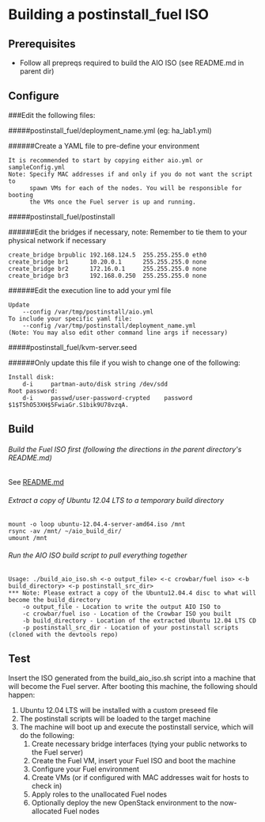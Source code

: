 # Building a postinstall_fuel ISO

## Prerequisites
- Follow all prepreqs required to build the AIO ISO (see README.md in parent dir)

## Configure

###Edit the following files:

#####postinstall_fuel/deployment_name.yml (eg: ha_lab1.yml)

######Create a YAML file to pre-define your environment

    It is recommended to start by copying either aio.yml or sampleConfig.yml
    Note: Specify MAC addresses if and only if you do not want the script to 
          spawn VMs for each of the nodes. You will be responsible for booting
          the VMs once the Fuel server is up and running.

#####postinstall_fuel/postinstall

######Edit the bridges if necessary, note: Remember to tie them to your physical network if necessary

    create_bridge brpublic 192.168.124.5  255.255.255.0 eth0
    create_bridge br1      10.20.0.1      255.255.255.0 none
    create_bridge br2      172.16.0.1     255.255.255.0 none
    create_bridge br3      192.168.0.250  255.255.255.0 none

######Edit the execution line to add your yml file

    Update
        --config /var/tmp/postinstall/aio.yml
    To include your specific yaml file:
        --config /var/tmp/postinstall/deployment_name.yml
    (Note: You may also edit other command line args if necessary)

#####postinstall_fuel/kvm-server.seed

######Only update this file if you wish to change one of the following:

    Install disk:
        d-i     partman-auto/disk string /dev/sdd
    Root password:
        d-i     passwd/user-password-crypted    password $1$T5hO53XH$5FwiaGr.S1bik9U78vzqA.


## Build

###### Build the Fuel ISO first (following the directions in the parent directory's README.md)

See [README.md](https://github.com/MsiRgb/devtools/blob/master/BUILDING_MSIRGB_FUEL_ISO.md)

###### Extract a copy of Ubuntu 12.04 LTS to a temporary build directory

    mount -o loop ubuntu-12.04.4-server-amd64.iso /mnt
    rsync -av /mnt/ ~/aio_build_dir/
    umount /mnt

###### Run the AIO ISO build script to pull everything together

    Usage: ./build_aio_iso.sh <-o output_file> <-c crowbar/fuel iso> <-b build_directory> <-p postinstall_src_dir>
    *** Note: Please extract a copy of the Ubuntu12.04.4 disc to what will become the build_directory
        -o output_file - Location to write the output AIO ISO to
        -c crowbar/fuel iso - Location of the Crowbar ISO you built
        -b build_directory - Location of the extracted Ubuntu 12.04 LTS CD
        -p postinstall_src_dir - Location of your postinstall scripts (cloned with the devtools repo)

## Test

Insert the ISO generated from the build_aio_iso.sh script into a machine that will become the Fuel server.  After booting this machine, the following should happen:

1. Ubuntu 12.04 LTS will be installed with a custom preseed file
2. The postinstall scripts will be loaded to the target machine
3. The machine will boot up and execute the postinstall service, which will do the following:
    1. Create necessary bridge interfaces (tying your public networks to the Fuel server)
    2. Create the Fuel VM, insert your Fuel ISO and boot the machine
    3. Configure your Fuel environment
    4. Create VMs (or if configured with MAC addresses wait for hosts to check in)
    5. Apply roles to the unallocated Fuel nodes
    6. Optionally deploy the new OpenStack environment to the now-allocated Fuel nodes
